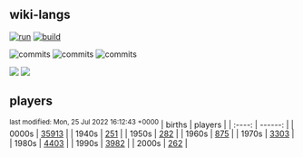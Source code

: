 ## wiki-langs
[![run](https://github.com/dreamerminsk/wiki-langs/actions/workflows/run.yml/badge.svg)](https://github.com/dreamerminsk/wiki-langs/actions/workflows/run.yml)
[![build](https://github.com/dreamerminsk/wiki-langs/actions/workflows/build.yml/badge.svg)](https://github.com/dreamerminsk/wiki-langs/actions/workflows/build.yml)

![commits](https://img.shields.io/github/commit-activity/y/dreamerminsk/wiki-langs)
![commits](https://img.shields.io/github/commit-activity/m/dreamerminsk/wiki-langs)
![commits](https://img.shields.io/github/commit-activity/w/dreamerminsk/wiki-langs)

![](https://img.shields.io/github/languages/code-size/dreamerminsk/wiki-langs)
![](https://img.shields.io/github/repo-size/dreamerminsk/wiki-langs)

## players
<sup>last modified: Mon, 25 Jul 2022 16:12:43 +0000</sup>
| births | players |
| :----: | ------: |
| 0000s | [35913](players/0000.births.csv) |
| 1940s | [251](players/1940.births.csv) |
| 1950s | [282](players/1950.births.csv) |
| 1960s | [875](players/1960.births.csv) |
| 1970s | [3303](players/1970.births.csv) |
| 1980s | [4403](players/1980.births.csv) |
| 1990s | [3982](players/1990.births.csv) |
| 2000s | [262](players/2000.births.csv) |

